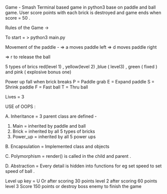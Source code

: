 Game - Smash
Terminal based game in python3 base on paddle and ball game. 
User score points with each brick is destroyed and game ends when score = 50 .



Rules of the Game -> 

To start  = > python3 main.py

Movement of the paddle - 
=> a moves paddle left 
=> d moves paddle right

=> r to release the ball 


5 types of brics red(level 1) , yellow(level 2) ,blue ( level3) , green ( fixed ) and pink ( explosive bonus one)


Power up fall  when brick breaks 
P = Paddle grab
E = Expand paddle
S = Shrink paddle
F = Fast ball 
T = Thru ball 

Lives  = 3 

USE of OOPS : 

A. Inheritance = 
3 parent class are defined  - 
1. Main = inherited by paddle and ball
2. Brick = inherited by all 5 types of bricks 
3. Power_up = inherited by all 5 power ups


B. Encapsulation = Implemented class and objects 

C. Polymorphism = render() is called in the child and parent . 


D. Abstraction = Every detail is hidden into functions for eg set speed to set speed of ball .

Level up key = U 
Or 
after scoring 30 points level 2
after scoring 60 points level 3 
Score 150 points or destroy boss enemy to finish the game
